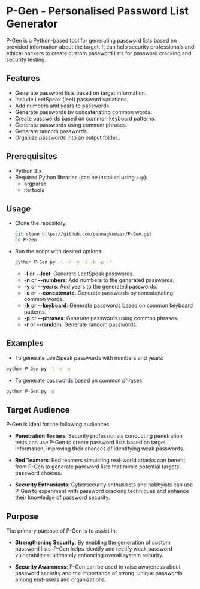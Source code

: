 # P-Gen - Personalised Password List Generator

P-Gen is a Python-based tool for generating password lists based on provided information about the target. It can help security professionals and ethical hackers to create custom password lists for password cracking and security testing.

## Features

- Generate password lists based on target information.
- Include LeetSpeak (leet) password variations.
- Add numbers and years to passwords.
- Generate passwords by concatenating common words.
- Create passwords based on common keyboard patterns.
- Generate passwords using common phrases.
- Generate random passwords.
- Organize passwords into an output folder..

## Prerequisites

- Python 3.x
- Required Python libraries (can be installed using `pip`):
  - argparse
  - itertools

## Usage

- Clone the repository:

   ```bash
   git clone https://github.com/pannagkumaar/P-Gen.git
   cd P-Gen
    ```
- Run the script with desired options:    
   
   ```bash 
   python P-Gen.py -l -n -y -c -k -p -r
   ```
    - **-l** or **--leet**: Generate LeetSpeak passwords.  
    - **-n** or **--numbers**: Add numbers to the generated passwords.  
    - **-y** or **--years**: Add years to the generated passwords.  
    - **-c** or **--concatenate**: Generate passwords by concatenating common words.  
    - **-k** or **--keyboard**: Generate passwords based on common keyboard patterns.     
    - **-p** or **--phrases**: Generate passwords using common phrases.   
    - **-r** or **--random**: Generate random passwords.  

## Examples
- To generate LeetSpeak passwords with numbers and years:

```bash 
python P-Gen.py -l -n -y
```
- To generate passwords based on common phrases:
```bash 
python P-Gen.py -p
```


## Target Audience

P-Gen is ideal for the following audiences:

- **Penetration Testers**: Security professionals conducting penetration tests can use P-Gen to create password lists based on target information, improving their chances of identifying weak passwords.

- **Red Teamers**: Red teamers simulating real-world attacks can benefit from P-Gen to generate password lists that mimic potential targets' password choices.

- **Security Enthusiasts**: Cybersecurity enthusiasts and hobbyists can use P-Gen to experiment with password cracking techniques and enhance their knowledge of password security.

## Purpose

The primary purpose of P-Gen is to assist in:

- **Strengthening Security**: By enabling the generation of custom password lists, P-Gen helps identify and rectify weak password vulnerabilities, ultimately enhancing overall system security.

- **Security Awareness**: P-Gen can be used to raise awareness about password security and the importance of strong, unique passwords among end-users and organizations.

